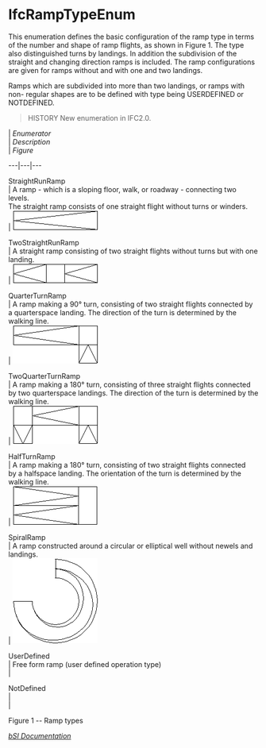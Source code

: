 IfcRampTypeEnum
===============
This enumeration defines the basic configuration of the ramp type in terms of
the number and shape of ramp flights, as shown in Figure 1. The type also
distinguished turns by landings. In addition the subdivision of the straight
and changing direction ramps is included. The ramp configurations are given
for ramps without and with one and two landings.  
  
Ramps which are subdivided into more than two landings, or ramps with non-
regular shapes are to be defined with type being USERDEFINED or NOTDEFINED.  
  
> HISTORY  New enumeration in IFC2.0.  
  
  
  
  
  
  
|  _Enumerator_  
|  _Description_  
|  _Figure_  
  
---|---|---  
  
  
StraightRunRamp  
| A ramp - which is a sloping floor, walk, or roadway - connecting two levels.  
The straight ramp consists of one straight flight without turns or winders.  
| ![](../figures/ifcramptypeenum-fig01.gif)  
  
  
  
TwoStraightRunRamp  
| A straight ramp consisting of two straight flights without turns but with
one  
landing.  
| ![](../figures/ifcramptypeenum-fig02.gif)  
  
  
  
QuarterTurnRamp  
| A ramp making a 90° turn, consisting of two straight flights connected by  
a quarterspace landing. The direction of the turn is determined by the walking
line.  
| ![](../figures/ifcramptypeenum-fig03.gif)  
  
  
  
TwoQuarterTurnRamp  
| A ramp making a 180° turn, consisting of three straight flights connected  
by two quarterspace landings. The direction of the turn is determined by the
walking line.  
| ![](../figures/ifcramptypeenum-fig04.gif)  
  
  
  
HalfTurnRamp  
| A ramp making a 180° turn, consisting of two straight flights connected  
by a halfspace landing. The orientation of the turn is determined by the
walking line.  
| ![](../figures/ifcramptypeenum-fig05.gif)  
  
  
  
SpiralRamp  
| A ramp constructed around a circular or elliptical well without newels and  
landings.  
| ![](../figures/ifcramptypeenum-fig06.gif)  
  
  
  
UserDefined  
| Free form ramp (user defined operation type)  
|  
  
  
  
NotDefined  
|  
|  
  
  
  
  
  
  
  
  

Figure 1 -- Ramp types

  
  
  
  
  
[ _bSI
Documentation_](https://standards.buildingsmart.org/IFC/DEV/IFC4_2/FINAL/HTML/schema/ifcsharedbldgelements/lexical/ifcramptypeenum.htm)


